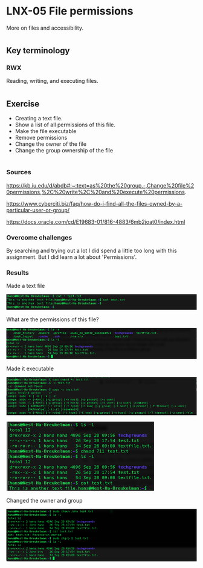 # LNX-05 File permissions
More on files and accessibility.
#

## Key terminology
### RWX
Reading, writing, and executing files.
#

## Exercise
- Creating a text file.
- Show a list of all permissions of this file.
- Make the file executable
- Remove permissions
- Change the owner of the file 
- Change the group ownership of the file
#

### Sources
https://kb.iu.edu/d/abdb#:~:text=as%20the%20group.-,Change%20file%20permissions,%2C%20write%2C%20and%20execute%20permissions.

https://www.cyberciti.biz/faq/how-do-i-find-all-the-files-owned-by-a-particular-user-or-group/

https://docs.oracle.com/cd/E19683-01/816-4883/6mb2joat0/index.html

### Overcome challenges
By searching and trying out a lot I did spend a little too long with this assignment. But I did learn a lot about 'Permissions'.

### Results
Made a text file

![text](https://github.com/Techgrounds-Cloud-9/cloud-9-hansbreukelman/blob/40a6958dcf451811c04bec867200a89d49772bba/00_includes/Week%201/LNX/LNX-05_1%20Create%20text%20file.png)

What are the permissions of this file?

![permissions](https://github.com/Techgrounds-Cloud-9/cloud-9-hansbreukelman/blob/40a6958dcf451811c04bec867200a89d49772bba/00_includes/Week%201/LNX/LNX-05_2%20File%20list.png)

Made it executable

![exc](https://github.com/Techgrounds-Cloud-9/cloud-9-hansbreukelman/blob/40a6958dcf451811c04bec867200a89d49772bba/00_includes/Week%201/LNX/LNX-05_3%20Executable%20.png)

![perm](https://github.com/Techgrounds-Cloud-9/cloud-9-hansbreukelman/blob/40a6958dcf451811c04bec867200a89d49772bba/00_includes/Week%201/LNX/LNX-05_4%20Permissions.png)

Changed the owner and group

![chan](https://github.com/Techgrounds-Cloud-9/cloud-9-hansbreukelman/blob/40a6958dcf451811c04bec867200a89d49772bba/00_includes/Week%201/LNX/LNX-05_5%20Owner%20and%20group%20.png)



